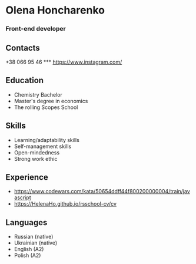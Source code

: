 # Olena Honcharenko

### Front-end developer

## Contacts

+38 066 95 46 ***
https://www.instagram.com/

## Education

* Chemistry Bachelor
* Master's degree in economics
* The rolling Scopes School

## Skills

* Learning/adaptability skills
* Self-management skills
* Open-mindedness
* Strong work ethic

## Experience
* https://www.codewars.com/kata/50654ddff44f800200000004/train/javascript
* https://HelenaHo.github.io/rsschool-cv/cv

## Languages

* Russian (native)
* Ukrainian (native)
* English (A2)
* Polish (A2)